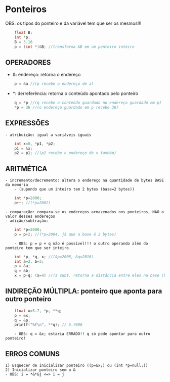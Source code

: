 # Ponteiros
OBS: os tipos do ponteiro e da variável tem que ser os mesmos!!!
```c
    float B;
    int *p;
    B = 3.16
    p = (int *)&B; //transforma &B em um ponteiro inteiro
```
## OPERADORES
- &: endereço: retorna o endereço
```c
    p = &a //(p recebe o endereço de a)
```
- *: derreferência: retorna o conteúdo apontado pelo ponteiro
```c
    q = *p //(q recebe o conteúdo guardado no endereço guardado em p)
    *p = 36 //(o endereço guardado em p recebe 36)
```
    
## EXPRESSÕES
    - atribuição: igual a variáveis iguais
```c
    int x=0, *p1, *p2;
    p1 = &x;
    p2 = p1; //(p2 recebe o endereço de x também)
```

## ARITMÉTICA
    - incremento/decremento: altera o endereço na quantidade de bytes BASE da memória
        - (supondo que um inteiro tem 2 bytes (base=2 bytes))
```c
    int *p=2000;
    p++; //(*p=2002)
```
    - comparação: compara-se os endereços armazenados nos ponteiros, NÃO o valor desses endereços
    - adição/subtração:
```c
    int *p=2000;
    p = p+2; //(*p=2004, já que a base é 2 bytes)
```
        - OBS: p = p + q não é possível!!! o outro operando além do ponteiro tem que ser inteiro
```c
    int *p, *q, x; //(&p=2008, &q=2016)
    int a=2, b=3;
    p = &a;
    q = &b;
    x = p-q: (x=4) //(a subt. retorna a distância entre eles na base (base=2 bytes))
```

## INDIREÇÃO MÚLTIPLA: ponteiro que aponta para outro ponteiro
```c
    float x=5.7, *p, **q;
    p = &x;
    q = &p;
    printf("%f\n", **q); // 5.7000
```
        - OBS: q = &x; estaria ERRADO!! q só pode apontar para outro ponteiro!

## ERROS COMUNS
    1) Esquecer de inicializar ponteiro ((p=&x;) ou (int *p=null;))
    2) Inicializar ponteiro sem o &
    - OBS: i = *&*&j <=> i = j
